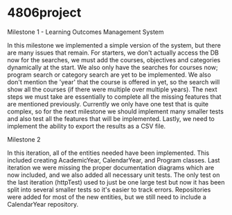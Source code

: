 # 4806project

Milestone 1 - Learning Outcomes Management System

In this milestone we implemented a simple version of the system, but there are many issues that remain. For starters, we don't 
actually access the DB now for the searches, we must add the courses, objectives and categories dynamically at the start. We also only 
have the searches for courses now; program search or category search are yet to be implemented. We also don't mention the 'year' 
that the course is offered in yet, so the search will show all the courses (if there were multiple over multiple years). The next steps
we must take are essentially to complete all the missing features that are mentioned previously. Currently we only have one test that is 
quite complex, so for the next milestone we should implement many smaller tests and also test all the features that will be implemented.
Lastly, we need to implement the ability to export the results as a CSV file.


Milestone 2 

In this iteration, all of the entities needed have been implemented. This included creating AcademicYear, CalendarYear, and Program classes. Last iteration we were missing the proper documentation diagrams which are now included, and we also added all necessary unit tests. The only test on the last iteration (httpTest) used to just be one large test but now it has been split into several smaller tests so it's easier to track errors. Repositories were added for most of the new entities, but we still need to include a CalendarYear repository. 
